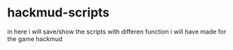 # hackmud-scripts
in here i will save/show the scripts with differen function i will have made for the game hackmud
